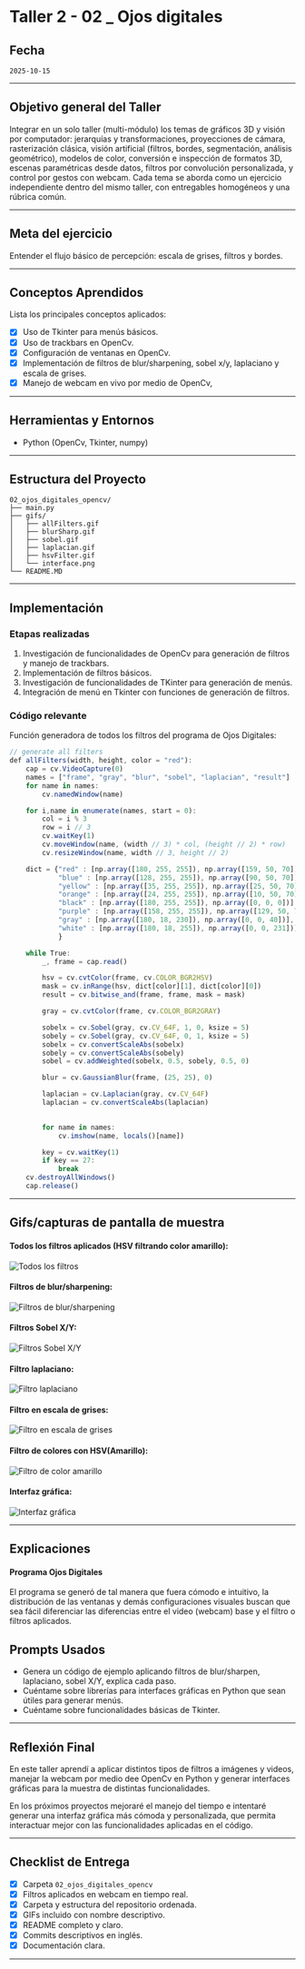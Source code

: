 # Taller 2 - 02 _ Ojos digitales

## Fecha
`2025-10-15` 

---

## Objetivo general del Taller


Integrar en un solo taller (multi-módulo) los temas de gráficos 3D y visión por computador: jerarquías y transformaciones, proyecciones de cámara, rasterización clásica, visión artificial (filtros, bordes, segmentación, análisis geométrico), modelos de color, conversión e inspección de formatos 3D, escenas paramétricas desde datos, filtros por convolución personalizada, y control por gestos con webcam.
Cada tema se aborda como un ejercicio independiente dentro del mismo taller, con entregables homogéneos y una rúbrica común.

---
## Meta del ejercicio 


Entender el flujo básico de percepción: escala de grises, filtros y bordes.

---

## Conceptos Aprendidos

Lista los principales conceptos aplicados:

- [X] Uso de Tkinter para menús básicos.
- [X] Uso de trackbars en OpenCv.
- [X] Configuración de ventanas en OpenCv.
- [X] Implementación de filtros de blur/sharpening, sobel x/y, laplaciano y escala de grises.
- [X] Manejo de webcam en vivo por medio de OpenCv,

---

## Herramientas y Entornos

- Python (OpenCv, Tkinter, numpy)

---

## Estructura del Proyecto

```
02_ojos_digitales_opencv/
├── main.py
├── gifs/
│   ├── allFilters.gif 
│   ├── blurSharp.gif
│   ├── sobel.gif
│   ├── laplacian.gif
│   ├── hsvFilter.gif
│   └── interface.png
└── README.MD
```

---

## Implementación

### Etapas realizadas

1. Investigación de funcionalidades de OpenCv para generación de filtros y manejo de trackbars.
2. Implementación de filtros básicos.
3. Investigación de funcionalidades de TKinter para generación de menús.
4. Integración de menú en Tkinter con funciones de generación de filtros.

### Código relevante

Función generadora de todos los filtros del programa de Ojos Digitales:

```javascript
// generate all filters
def allFilters(width, height, color = "red"):
    cap = cv.VideoCapture(0)
    names = ["frame", "gray", "blur", "sobel", "laplacian", "result"]
    for name in names:
        cv.namedWindow(name)

    for i,name in enumerate(names, start = 0):
        col = i % 3
        row = i // 3
        cv.waitKey(1)
        cv.moveWindow(name, (width // 3) * col, (height // 2) * row)
        cv.resizeWindow(name, width // 3, height // 2)

    dict = {"red" : [np.array([180, 255, 255]), np.array([159, 50, 70])], 
            "blue" : [np.array([128, 255, 255]), np.array([90, 50, 70])], 
            "yellow" : [np.array([35, 255, 255]), np.array([25, 50, 70])], 
            "orange" : [np.array([24, 255, 255]), np.array([10, 50, 70])],
            "black" : [np.array([180, 255, 255]), np.array([0, 0, 0])], 
            "purple" : [np.array([158, 255, 255]), np.array([129, 50, 70])],
            "gray" : [np.array([180, 18, 230]), np.array([0, 0, 40])], 
            "white" : [np.array([180, 18, 255]), np.array([0, 0, 231])]
            }

    while True:
        _, frame = cap.read()

        hsv = cv.cvtColor(frame, cv.COLOR_BGR2HSV)
        mask = cv.inRange(hsv, dict[color][1], dict[color][0])
        result = cv.bitwise_and(frame, frame, mask = mask)

        gray = cv.cvtColor(frame, cv.COLOR_BGR2GRAY)

        sobelx = cv.Sobel(gray, cv.CV_64F, 1, 0, ksize = 5)
        sobely = cv.Sobel(gray, cv.CV_64F, 0, 1, ksize = 5)
        sobelx = cv.convertScaleAbs(sobelx)
        sobely = cv.convertScaleAbs(sobely)
        sobel = cv.addWeighted(sobelx, 0.5, sobely, 0.5, 0)

        blur = cv.GaussianBlur(frame, (25, 25), 0) 

        laplacian = cv.Laplacian(gray, cv.CV_64F)
        laplacian = cv.convertScaleAbs(laplacian)

        
        for name in names:
            cv.imshow(name, locals()[name])

        key = cv.waitKey(1)
        if key == 27:
            break     
    cv.destroyAllWindows()
    cap.release()
```

---

## Gifs/capturas de pantalla de muestra  

#### Todos los filtros aplicados (HSV filtrando color amarillo):
![Todos los filtros](gifs/allFilters.gif)

#### Filtros de blur/sharpening:
![Filtros de blur/sharpening](gifs/blurSharp.gif)

#### Filtros Sobel X/Y:
![Filtros Sobel X/Y](gifs/sobel.gif)

#### Filtro laplaciano:
![Filtro laplaciano](gifs/laplacian.gif)

#### Filtro en escala de grises:
![Filtro en escala de grises](gifs/gray.gif)

#### Filtro de colores con HSV(Amarillo):
![Filtro de color amarillo](gifs/hsvFilter.gif)

#### Interfaz gráfica:
![Interfaz gráfica](gifs/interface.png)

---

## Explicaciones

#### Programa Ojos Digitales

El programa se generó de tal manera que fuera cómodo e intuitivo, la distribución de las ventanas y demás configuraciones visuales buscan que sea fácil diferenciar las diferencias entre el video (webcam) base y el filtro o filtros aplicados.

## Prompts Usados

- Genera un código de ejemplo aplicando filtros de blur/sharpen, laplaciano, sobel X/Y, explica cada paso.
- Cuéntame sobre librerías para interfaces gráficas en Python que sean útiles para generar menús.
- Cuéntame sobre funcionalidades básicas de Tkinter.

---

## Reflexión Final

En este taller aprendí a aplicar distintos tipos de filtros a imágenes y videos, manejar la webcam por medio dee OpenCv en Python y generar interfaces gráficas para la muestra de distintas funcionalidades.

En los próximos proyectos mejoraré el manejo del tiempo e intentaré generar una interfaz gráfica más cómoda y personalizada, que permita interactuar mejor con las funcionalidades aplicadas en el código.

---

## Checklist de Entrega

- [x] Carpeta `02_ojos_digitales_opencv`
- [x] Filtros aplicados en webcam en tiempo real.
- [x] Carpeta y estructura del repositorio ordenada.
- [x] GIFs incluido con nombre descriptivo.
- [x] README completo y claro.
- [x] Commits descriptivos en inglés.
- [x] Documentación clara.

---
